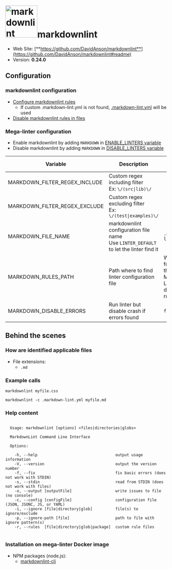 <!-- markdownlint-disable MD033 MD041 -->
<!-- Generated by .automation/build.py, please do not update manually -->
# <a href="https://github.com/DavidAnson/markdownlint" target="blank" title="Visit linter Web Site"><img src="https://davidanson.gallerycdn.vsassets.io/extensions/davidanson/vscode-markdownlint/0.37.1/1601748708034/Microsoft.VisualStudio.Services.Icons.Default" alt="markdownlint" height="100px"></a>markdownlint

- Web Site: [**https://github.com/DavidAnson/markdownlint**](https://github.com/DavidAnson/markdownlint#readme)
- Version: **0.24.0**

## Configuration

### markdownlint configuration

- [Configure markdownlint rules](https://github.com/DavidAnson/markdownlint#optionsconfig)
  - If custom .markdown-lint.yml is not found, [.markdown-lint.yml](https://github.com/nvuillam/mega-linter/tree/master/TEMPLATES/.markdown-lint.yml) will be used
- [Disable markdownlint rules in files](https://github.com/DavidAnson/markdownlint#configuration)

### Mega-linter configuration

- Enable markdownlint by adding `MARKDOWN` in [ENABLE_LINTERS variable](https://github.com/nvuillam/mega-linter#activation-and-deactivation)
- Disable markdownlint by adding `MARKDOWN` in [DISABLE_LINTERS variable](https://github.com/nvuillam/mega-linter#activation-and-deactivation)

| Variable | Description | Default value |
| ----------------- | -------------- | -------------- |
| MARKDOWN_FILTER_REGEX_INCLUDE | Custom regex including filter<br/>Ex: `\/(src\|lib)\/` |  |
| MARKDOWN_FILTER_REGEX_EXCLUDE | Custom regex excluding filter<br/>Ex: `\/(test\|examples)\/` |  |
| MARKDOWN_FILE_NAME | markdownlint configuration file name</br>Use `LINTER_DEFAULT` to let the linter find it | `.markdown-lint.yml` |
| MARKDOWN_RULES_PATH | Path where to find linter configuration file | Workspace folder, then Mega-Linter default rules |
| MARKDOWN_DISABLE_ERRORS | Run linter but disable crash if errors found | `false` |

## Behind the scenes

### How are identified applicable files

- File extensions:
  - `.md`


### Example calls

```shell
markdownlint myfile.css
```

```shell
markdownlint -c .markdown-lint.yml myfile.md
```


### Help content

```shell

  Usage: markdownlint [options] <files|directories|globs>

  MarkdownLint Command Line Interface

  Options:

    -h, --help                                  output usage information
    -V, --version                               output the version number
    -f, --fix                                   fix basic errors (does not work with STDIN)
    -s, --stdin                                 read from STDIN (does not work with files)
    -o, --output [outputFile]                   write issues to file (no console)
    -c, --config [configFile]                   configuration file (JSON, JSONC, JS, or YAML)
    -i, --ignore [file|directory|glob]          file(s) to ignore/exclude
    -p, --ignore-path [file]                    path to file with ignore pattern(s)
    -r, --rules  [file|directory|glob|package]  custom rule files


```

### Installation on mega-linter Docker image

- NPM packages (node.js):
  - [markdownlint-cli](https://www.npmjs.com/package/markdownlint-cli)
